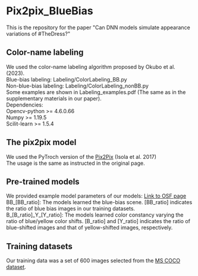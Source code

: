 # Pix2pix_BlueBias

This is the repository for the paper "Can DNN models simulate appearance variations of #TheDress?"

## Color-name labeling
We used the color-name labeling algorithm proposed by Okubo et al. (2023).  
Blue-bias labeling: Labeling/ColorLabeling_BB.py  
Non-blue-bias labeling: Labeling/ColorLabeling_nonBB.py  
Some examples are shown in Labeling_examples.pdf (The same as in the supplementary materials in our paper).  
Dependencies:  
Opencv-python  >= 4.6.0.66  
Numpy  >= 1.19.5  
Scilit-learn  >= 1.5.4  

## The pix2pix model
We used the PyTroch version of the [Pix2Pix](https://github.com/junyanz/pytorch-CycleGAN-and-pix2pix/tree/master) (Isola et al. 2017)  
The usage is the same as instructed in the original page.   

## Pre-trained models
We provided example model parameters of our models: [Link to OSF page](https://osf.io/p8g9y/?view_only=2833c524b60446138dbb82579b4a5c27)  
BB_[BB_ratio]: The models learned the blue-bias scene. [BB_ratio] indicates the ratio of blue bias images in our training datasets.  
B_[B_ratio]\_Y\_[Y_ratio]: The models learned color constancy varying the ratio of blue/yellow color shifts.  [B_ratio] and [Y_ratio] indicates the ratio of blue-shifted images and that of yellow-shifted images, respectively.   

## Training datasets
Our training data was a set of 600 images selected from the [MS COCO dataset](https://cocodataset.org/#home).
